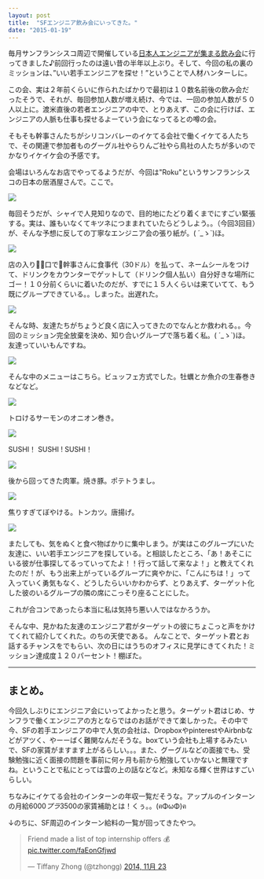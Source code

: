 ```yaml
---
layout: post
title:  "SFエンジニア飲み会にいってきた。"
date: "2015-01-19"
---
```

毎月サンフランシスコ周辺で開催している[日本人エンジニアが集まる飲み会](https://mac.github.com/ "GitHub for Mac")に行ってきました♪前回行ったのは遠い昔の半年以上ぶり。そして、今回の私の裏のミッションは、”いい若手エンジニアを探せ！”ということで人材ハンターしに。

この会、実は２年前くらいに作られたばかりで最初は１０数名前後の飲み会だったそうで、それが、毎回参加人数が増え続け、今では、一回の参加人数が５０人以上に。渡米直後の若者エンジニアの中で、とりあえず、この会に行けば、エンジニアの人脈も仕事も探せるよーていう会になってるとの噂の会。

そもそも幹事さんたちがシリコンバレーのイケてる会社で働くイケてる人たちで、その関連で参加者ものグーグル社やらりんご社やら鳥社の人たちが多いのでかなりイケイケ会の予感です。

会場はいろんなお店でやってるようだが、今回は"Roku"というサンフランシスコの日本の居酒屋さんで。ここで。

![](/assets/images/sf-japanese-engineers/sf-japanese-engineer2.jpg)

毎回そうだが、シャイで人見知りなので、目的地にたどり着くまでにすごい緊張する。実は、誰もいなくてキツネにつままれていたらどうしよう。。（今回3回目）が、そんな予想に反しての丁寧なエンジニア会の張り紙が。( ´_ゝ`)ほ。

![](/assets/images/sf-japanese-engineers/sf-japanese-engineers１.jpg)

店の入り口で幹事さんに食事代（30ドル）を払って、ネームシールをつけて、ドリンクをカウンターでゲットして（ドリンク個人払い）自分好きな場所にゴー！１０分前くらいに着いたのだが、すでに１５人くらいは来ていてて、もう既にグループできている。。しまった。出遅れた。

![](/assets/images/sf-japanese-engineers/sf-japanese-engineers3.jpg)

そんな時、友達たちがちょうど良く店に入ってきたのでなんとか救われる。。今回のミッション完全放棄を決め、知り合いグループで落ち着く私。( ´_ゝ`)ほ。友達っていいもんですね。

![](/assets/images/sf-japanese-engineers/sf-japanese-engineers6.jpg)

そんな中のメニューはこちら。ビュッフェ方式でした。牡蠣とか魚介の生春巻きなどなど。

![](/assets/images/sf-japanese-engineers/sf-japanese-engineers8.jpg)

トロけるサーモンのオニオン巻き。

![](/assets/images/sf-japanese-engineers/sf-japanese-engineers7.jpg)

SUSHI！  SUSHI !  SUSHI！

![](/assets/images/sf-japanese-engineers/sf-japanese-engineers4.jpg)

後から回ってきた肉軍。焼き豚。ポテトうまし。

![](/assets/images/sf-japanese-engineers/sf-japanese-engineers9.jpg)

焦りすぎてぼやける。トンカツ。唐揚げ。

![](/assets/images/sf-japanese-engineers/sf-japanese-engineers5.jpg)

またしても、気をぬくと食べ物ばかりに集中しまう。が実はこのグループにいた友達に、いい若手エンジニアを探している。と相談したところ、「あ！あそこにいる彼が仕事探してるっていってたよ！！行って話して来なよ！」と教えてくれたのだ！が、もう出来上がっているグループに爽やかに、「こんにちは！」って入っていく勇気もなく、どうしたらいいかわからず、とりあえず、ターゲット化した彼のいるグループの隣の席にこっそり座ることにした。

これが合コンであったら本当に私は気持ち悪い人ではなかろうか。

そんな中、見かねた友達のエンジニア君がターゲットの彼にちょこっと声をかけてくれて紹介してくれた。のちの天使である。
んなことで、ターゲット君とお話するチャンスをでもらい、次の日にはうちのオフィスに見学にきてくれた！ミッション達成度１２０パーセント！棚ぼた。

---

## まとめ。
今回久しぶりにエンジニア会にいってよかったと思う。ターゲット君はじめ、サンフラで働くエンジニアの方とならではのお話ができて楽しかった。その中で今、SFの若手エンジニアの中で人気の会社は、DropboxやpinterestやAirbnbなどがアツく、やーーばく難関なんだそうな。boxていう会社も上場するみたいで、SFの家賃がますます上がるらしい。。。また、グーグルなどの面接でも、受験勉強に近く面接の問題を事前に何ヶ月も前から勉強していかないと無理ですね。ということで私にとっては雲の上の話などなど。未知なる輝く世界はすごいらしい。

ちなみにイケてる会社のインターンの年収一覧だそうな。アップルのインターンの月給$6000プラ$3500の家賃補助とは！くぅ。。(ฅΦωΦ)ฅ

↓のちに、SF周辺のインターン給料の一覧が回ってきたやつ。
<blockquote class="twitter-tweet" lang="ja"><p>Friend made a list of top internship offers 💰 <a href="http://t.co/faEonGfjwd">pic.twitter.com/faEonGfjwd</a></p>&mdash; Tiffany Zhong (@tzhongg) <a href="https://twitter.com/tzhongg/status/536565474041937921">2014, 11月 23</a></blockquote>
<script async src="//platform.twitter.com/widgets.js" charset="utf-8"></script>
